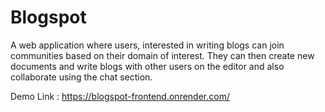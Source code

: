 # Blogspot
A web application where users, interested in writing blogs can join communities based on their domain of interest. They can then create new documents and write blogs with other users on the editor and also collaborate using the chat section. 

Demo Link : https://blogspot-frontend.onrender.com/
